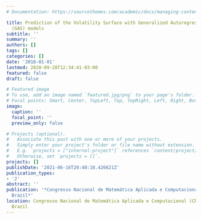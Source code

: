 ```yaml
---
# Documentation: https://sourcethemes.com/academic/docs/managing-content/

title: Prediction of the Volatility Surface with Generalized Autoregressive Score
  (GAS) models
subtitle: ''
summary: ''
authors: []
tags: []
categories: []
date: '2018-01-01'
lastmod: 2020-09-28T12:34:41-03:00
featured: false
draft: false

# Featured image
# To use, add an image named `featured.jpg/png` to your page's folder.
# Focal points: Smart, Center, TopLeft, Top, TopRight, Left, Right, BottomLeft, Bottom, BottomRight.
image:
  caption: ''
  focal_point: ''
  preview_only: false

# Projects (optional).
#   Associate this post with one or more of your projects.
#   Simply enter your project's folder or file name without extension.
#   E.g. `projects = ["internal-project"]` references `content/project/deep-learning/index.md`.
#   Otherwise, set `projects = []`.
projects: []
publishDate: '2021-06-16T20:40:18.426621Z'
publication_types:
- '2'
abstract: ''
publication: '*Congresso Nacional de Matemática Aplicada e Computacional (CNMAC),  Campinas,
  Brazil*'
location: Congresso Nacional de Matemática Aplicada e Computacional (CNMAC),  Campinas,
  Brazil
---
```

